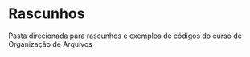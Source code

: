 # Rascunhos
Pasta direcionada para rascunhos e exemplos de códigos do curso de Organização de Arquivos

